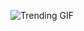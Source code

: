 
<!-- GIF_SECTION -->
![Trending GIF](https://media1.giphy.com/media/v1.Y2lkPThiYjIxNzcyNHh5ZW12cG1nM2JxcG4xN2tuYWUydGVndjdmcGo3NW54NDJjYmNyeCZlcD12MV9naWZzX3NlYXJjaCZjdD1n/hXddB04gkpgBoxApfh/giphy.gif)
<!-- END_GIF_SECTION -->
